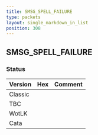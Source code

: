 ```yaml
---
title: SMSG_SPELL_FAILURE
type: packets
layout: single_markdown_in_list
position: 308
---
```


## SMSG_SPELL_FAILURE

### Status

Version | Hex | Comment
---------- | ---------- | ---------- 
Classic |  |  
TBC |  |  
WotLK |  |  
Cata |  |  
